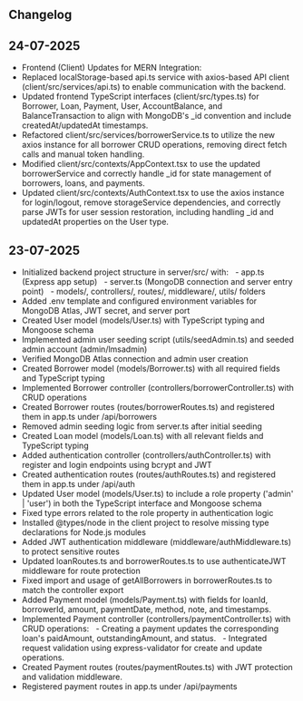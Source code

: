 ## Changelog
## 24-07-2025
- Frontend (Client) Updates for MERN Integration:
- Replaced localStorage-based api.ts service with axios-based API client (client/src/services/api.ts) to enable communication with the backend.
- Updated frontend TypeScript interfaces (client/src/types.ts) for Borrower, Loan, Payment, User, AccountBalance, and BalanceTransaction to align with MongoDB's _id convention and include createdAt/updatedAt timestamps.
- Refactored client/src/services/borrowerService.ts to utilize the new axios instance for all borrower CRUD operations, removing direct fetch calls and manual token handling.
- Modified client/src/contexts/AppContext.tsx to use the updated borrowerService and correctly handle _id for state management of borrowers, loans, and payments.
- Updated client/src/contexts/AuthContext.tsx to use the axios instance for login/logout, remove storageService dependencies, and correctly parse JWTs for user session restoration, including handling _id and updatedAt properties on the User type.

## 23-07-2025
- Initialized backend project structure in server/src/ with:
  - app.ts (Express app setup)
  - server.ts (MongoDB connection and server entry point)
  - models/, controllers/, routes/, middleware/, utils/ folders
- Added .env template and configured environment variables for MongoDB Atlas, JWT secret, and server port
- Created User model (models/User.ts) with TypeScript typing and Mongoose schema
- Implemented admin user seeding script (utils/seedAdmin.ts) and seeded admin account (admin/lmsadmin)
- Verified MongoDB Atlas connection and admin user creation
- Created Borrower model (models/Borrower.ts) with all required fields and TypeScript typing
- Implemented Borrower controller (controllers/borrowerController.ts) with CRUD operations
- Created Borrower routes (routes/borrowerRoutes.ts) and registered them in app.ts under /api/borrowers
- Removed admin seeding logic from server.ts after initial seeding
- Created Loan model (models/Loan.ts) with all relevant fields and TypeScript typing
- Added authentication controller (controllers/authController.ts) with register and login endpoints using bcrypt and JWT
- Created authentication routes (routes/authRoutes.ts) and registered them in app.ts under /api/auth
- Updated User model (models/User.ts) to include a role property ('admin' | 'user') in both the TypeScript interface and Mongoose schema
- Fixed type errors related to the role property in authentication logic
- Installed @types/node in the client project to resolve missing type declarations for Node.js modules
- Added JWT authentication middleware (middleware/authMiddleware.ts) to protect sensitive routes
- Updated loanRoutes.ts and borrowerRoutes.ts to use authenticateJWT middleware for route protection
- Fixed import and usage of getAllBorrowers in borrowerRoutes.ts to match the controller export
- Added Payment model (models/Payment.ts) with fields for loanId, borrowerId, amount, paymentDate, method, note, and timestamps.
- Implemented Payment controller (controllers/paymentController.ts) with CRUD operations:
  - Creating a payment updates the corresponding loan's paidAmount, outstandingAmount, and status.
  - Integrated request validation using express-validator for create and update operations.
- Created Payment routes (routes/paymentRoutes.ts) with JWT protection and validation middleware.
- Registered payment routes in app.ts under /api/payments